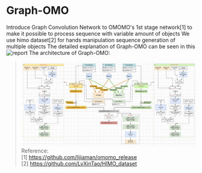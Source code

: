 # Graph-OMO
Introduce Graph Convolution Network to OMOMO's 1st stage network[1] to make it possible to process sequence with variable amount of objects
We use himo dataset[2] for hands manipulation sequence generation of multiple objects
The detailed explanation of Graph-OMO can be seen in this ![report]()
The architecture of Graph-OMO: 
>  ![image](https://github.com/Hongboooooo/Graph-OMO/blob/main/GOMO_Pipeline.png)  
Reference:  
> [1] https://github.com/lijiaman/omomo_release  
> [2] https://github.com/LvXinTao/HIMO_dataset


